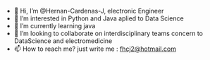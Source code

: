 - 👋 Hi, I’m @Hernan-Cardenas-J, electronic Engineer
- 👀 I’m interested in Python and Java aplied to Data Science
- 🌱 I’m currently learning java
- 💞️ I’m looking to collaborate on interdisciplinary teams concern to DataScience and electromedicine
- 📫 How to reach me? just write me : fhcj2@hotmail.com

<!---
It is a ✨ special ✨ repository because its `README.md` (this file) appears on your GitHub profile.
You can click the Preview link to take a look at your changes.
--->

